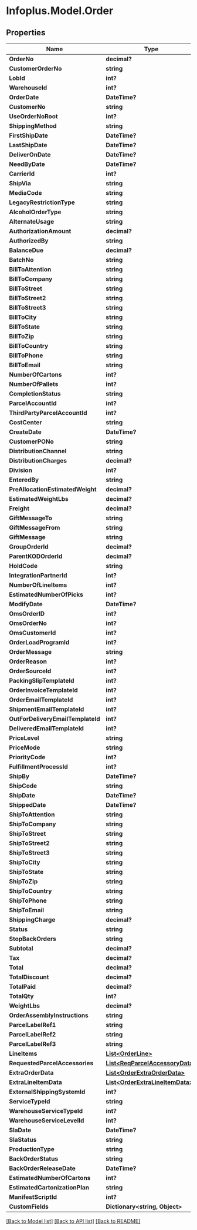 # Infoplus.Model.Order
## Properties

Name | Type | Description | Notes
------------ | ------------- | ------------- | -------------
**OrderNo** | **decimal?** |  | [optional] 
**CustomerOrderNo** | **string** |  | [optional] 
**LobId** | **int?** |  | 
**WarehouseId** | **int?** |  | 
**OrderDate** | **DateTime?** |  | [optional] 
**CustomerNo** | **string** |  | [optional] 
**UseOrderNoRoot** | **int?** |  | [optional] 
**ShippingMethod** | **string** |  | [optional] 
**FirstShipDate** | **DateTime?** |  | [optional] 
**LastShipDate** | **DateTime?** |  | [optional] 
**DeliverOnDate** | **DateTime?** |  | [optional] 
**NeedByDate** | **DateTime?** |  | [optional] 
**CarrierId** | **int?** |  | [optional] 
**ShipVia** | **string** |  | [optional] 
**MediaCode** | **string** |  | [optional] 
**LegacyRestrictionType** | **string** |  | [optional] 
**AlcoholOrderType** | **string** |  | [optional] 
**AlternateUsage** | **string** |  | [optional] 
**AuthorizationAmount** | **decimal?** |  | [optional] 
**AuthorizedBy** | **string** |  | [optional] 
**BalanceDue** | **decimal?** |  | [optional] 
**BatchNo** | **string** |  | [optional] 
**BillToAttention** | **string** |  | [optional] 
**BillToCompany** | **string** |  | [optional] 
**BillToStreet** | **string** |  | [optional] 
**BillToStreet2** | **string** |  | [optional] 
**BillToStreet3** | **string** |  | [optional] 
**BillToCity** | **string** |  | [optional] 
**BillToState** | **string** |  | [optional] 
**BillToZip** | **string** |  | [optional] 
**BillToCountry** | **string** |  | [optional] 
**BillToPhone** | **string** |  | [optional] 
**BillToEmail** | **string** |  | [optional] 
**NumberOfCartons** | **int?** |  | [optional] 
**NumberOfPallets** | **int?** |  | [optional] 
**CompletionStatus** | **string** |  | [optional] 
**ParcelAccountId** | **int?** |  | [optional] 
**ThirdPartyParcelAccountId** | **int?** |  | [optional] 
**CostCenter** | **string** |  | [optional] 
**CreateDate** | **DateTime?** |  | [optional] 
**CustomerPONo** | **string** |  | [optional] 
**DistributionChannel** | **string** |  | [optional] 
**DistributionCharges** | **decimal?** |  | [optional] 
**Division** | **int?** |  | [optional] 
**EnteredBy** | **string** |  | [optional] 
**PreAllocationEstimatedWeight** | **decimal?** |  | [optional] 
**EstimatedWeightLbs** | **decimal?** |  | [optional] 
**Freight** | **decimal?** |  | [optional] 
**GiftMessageTo** | **string** |  | [optional] 
**GiftMessageFrom** | **string** |  | [optional] 
**GiftMessage** | **string** |  | [optional] 
**GroupOrderId** | **decimal?** |  | [optional] 
**ParentKODOrderId** | **decimal?** |  | [optional] 
**HoldCode** | **string** |  | [optional] 
**IntegrationPartnerId** | **int?** |  | [optional] 
**NumberOfLineItems** | **int?** |  | [optional] 
**EstimatedNumberOfPicks** | **int?** |  | [optional] 
**ModifyDate** | **DateTime?** |  | [optional] 
**OmsOrderID** | **int?** |  | [optional] 
**OmsOrderNo** | **int?** |  | [optional] 
**OmsCustomerId** | **int?** |  | [optional] 
**OrderLoadProgramId** | **int?** |  | [optional] 
**OrderMessage** | **string** |  | [optional] 
**OrderReason** | **int?** |  | [optional] 
**OrderSourceId** | **int?** |  | [optional] 
**PackingSlipTemplateId** | **int?** |  | [optional] 
**OrderInvoiceTemplateId** | **int?** |  | [optional] 
**OrderEmailTemplateId** | **int?** |  | [optional] 
**ShipmentEmailTemplateId** | **int?** |  | [optional] 
**OutForDeliveryEmailTemplateId** | **int?** |  | [optional] 
**DeliveredEmailTemplateId** | **int?** |  | [optional] 
**PriceLevel** | **string** |  | [optional] 
**PriceMode** | **string** |  | [optional] 
**PriorityCode** | **int?** |  | [optional] 
**FulfillmentProcessId** | **int?** |  | [optional] 
**ShipBy** | **DateTime?** |  | [optional] 
**ShipCode** | **string** |  | [optional] 
**ShipDate** | **DateTime?** |  | [optional] 
**ShippedDate** | **DateTime?** |  | [optional] 
**ShipToAttention** | **string** |  | [optional] 
**ShipToCompany** | **string** |  | [optional] 
**ShipToStreet** | **string** |  | [optional] 
**ShipToStreet2** | **string** |  | [optional] 
**ShipToStreet3** | **string** |  | [optional] 
**ShipToCity** | **string** |  | [optional] 
**ShipToState** | **string** |  | [optional] 
**ShipToZip** | **string** |  | [optional] 
**ShipToCountry** | **string** |  | [optional] 
**ShipToPhone** | **string** |  | [optional] 
**ShipToEmail** | **string** |  | [optional] 
**ShippingCharge** | **decimal?** |  | [optional] 
**Status** | **string** |  | [optional] 
**StopBackOrders** | **string** |  | [optional] 
**Subtotal** | **decimal?** |  | [optional] 
**Tax** | **decimal?** |  | [optional] 
**Total** | **decimal?** |  | [optional] 
**TotalDiscount** | **decimal?** |  | [optional] 
**TotalPaid** | **decimal?** |  | [optional] 
**TotalQty** | **int?** |  | [optional] 
**WeightLbs** | **decimal?** |  | [optional] 
**OrderAssemblyInstructions** | **string** |  | [optional] 
**ParcelLabelRef1** | **string** |  | [optional] 
**ParcelLabelRef2** | **string** |  | [optional] 
**ParcelLabelRef3** | **string** |  | [optional] 
**LineItems** | [**List&lt;OrderLine&gt;**](OrderLine.md) |  | 
**RequestedParcelAccessories** | [**List&lt;ReqParcelAccessoryData&gt;**](ReqParcelAccessoryData.md) |  | [optional] 
**ExtraOrderData** | [**List&lt;OrderExtraOrderData&gt;**](OrderExtraOrderData.md) |  | [optional] 
**ExtraLineItemData** | [**List&lt;OrderExtraLineItemData&gt;**](OrderExtraLineItemData.md) |  | [optional] 
**ExternalShippingSystemId** | **int?** |  | [optional] 
**ServiceTypeId** | **string** |  | [optional] 
**WarehouseServiceTypeId** | **int?** |  | [optional] 
**WarehouseServiceLevelId** | **int?** |  | [optional] 
**SlaDate** | **DateTime?** |  | [optional] 
**SlaStatus** | **string** |  | [optional] 
**ProductionType** | **string** |  | [optional] 
**BackOrderStatus** | **string** |  | [optional] 
**BackOrderReleaseDate** | **DateTime?** |  | [optional] 
**EstimatedNumberOfCartons** | **int?** |  | [optional] 
**EstimatedCartonizationPlan** | **string** |  | [optional] 
**ManifestScriptId** | **int?** |  | [optional] 
**CustomFields** | **Dictionary&lt;string, Object&gt;** |  | [optional] 

[[Back to Model list]](../README.md#documentation-for-models) [[Back to API list]](../README.md#documentation-for-api-endpoints) [[Back to README]](../README.md)

